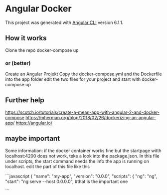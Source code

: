 # Angular Docker

This project was generated with [Angular CLI](https://github.com/angular/angular-cli) version 6.1.1.

## How it works

Clone the repo
docker-compose up

### or (better)

Create an Angular Projekt
Copy the docker-compose.yml and the Dockerfile into the app folder
edit the two files for your project
and start with docker-compose up


## Further help

https://scotch.io/tutorials/create-a-mean-app-with-angular-2-and-docker-compose
https://mherman.org/blog/2018/02/26/dockerizing-an-angular-app/
https://angular.io/


## maybe important
Some information: if the docker container works fine but the startpage witth localhost:4200 does not work,
teke a look into the package.json. In this file under scripts, the start command needs the info the app is running on localhost.
edit the part of this file like this

´´´javascript
{
  "name": "my-app",
  "version": "0.0.0",
  "scripts": {
    "ng": "ng",
    "start": "ng serve --host 0.0.0.0",         #that is the important one

´´´